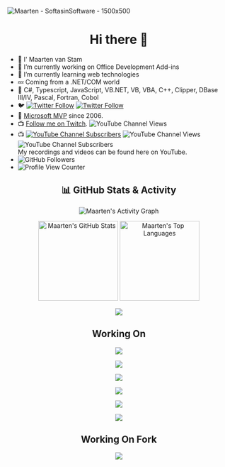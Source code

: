 ![Maarten - SoftasinSoftware - 1500x500](https://user-images.githubusercontent.com/5305682/216095703-0117b759-825a-4115-a9b8-14c4a8736255.jpg)

<h1 align="center">
    Hi there 👋
</h1>

- 🤡 I' Maarten van Stam
- 🔭 I’m currently working on Office Development Add-ins
- 🌱 I’m currently learning web technologies
- 💤 Coming from a .NET/COM world
- 💬 C#, Typescript, JavaScript, <span>VB.NET</span>, VB, VBA, C++, Clipper, DBase III/IV, Pascal, Fortran, Cobol
- 🐦 [![Twitter Follow](https://img.shields.io/twitter/follow/aafvstam?color=%231DA1F2&logo=twitter&style=flat-square)](https://www.twitter.com/aafvstam) [![Twitter Follow](https://img.shields.io/badge/follow-%40aafvstam-1DA1F2?logo=twitter&style=social)](https://twitter.com/aafvstam)
- 🥇 [Microsoft MVP](https://mvp.microsoft.com/en-us/PublicProfile/33535?fullName=Maarten%20van%20Stam) since 2006.
- 📺 [Follow me on Twitch](https://twitch.tv/softasinsoftware).  <img alt="YouTube Channel Views" src="https://img.shields.io/twitch/status/softasinsoftware?style=social">
- 📺 [![YouTube Channel Subscribers](https://img.shields.io/youtube/channel/subscribers/UCbB7aNtJUfpbQMbSwdRdpzw?color=%23FF0000&label=Subscribe%20on%20YouTube&logo=youtube&style=flat-square)](https://www.youtube.com/c/SoftAsInSoftware?sub_confirmation=1) <img alt="YouTube Channel Views" src="https://img.shields.io/youtube/channel/views/UCbB7aNtJUfpbQMbSwdRdpzw"> <img alt="YouTube Channel Subscribers" src="https://img.shields.io/youtube/channel/subscribers/UCbB7aNtJUfpbQMbSwdRdpzw"><br />My recordings and videos can be found here on YouTube. 
- <img alt="GitHub Followers" src="https://img.shields.io/github/followers/aafvstam?style=social"> 
- ![Profile View Counter](https://komarev.com/ghpvc/?username=aafvstam)

<h2 align="center">
    📊 GitHub Stats & Activity
</h2>

<p align="center">
    <img src="https://github-readme-activity-graph.vercel.app/graph?username=aafvstam&theme=github-compact" alt="Maarten's Activity Graph"/>
</p>

<p align="center">
    <img height="180" src="https://github-readme-stats.vercel.app/api?username=aafvstam&theme=dark&show_icons=true" alt="Maarten's GitHub Stats"/>
    <img height="180" src="https://github-readme-stats.vercel.app/api/top-langs?username=aafvstam&layout=compact&langs_count=8&card_width=320&theme=dark" alt="Maarten's Top Languages"/>
</p>

<p align="center">
  <img align="center" src="https://github-readme-streak-stats-eight.vercel.app/?user=aafvstam&theme=dark" />
<p/>

<h2 align="center">
    Working On
</h2>
<p align="center">
   <a href="https://github.com/aafvstam/Blazor.Excel.AddIn">
      <img align="center" src="https://github-readme-stats.vercel.app/api/pin/?username=aafvstam&repo=Blazor.Excel.AddIn&theme=dark" />
   </a>
</p>
<p align="center">
   <a href="https://github.com/aafvstam/Blazor.Outlook.AddIn">
      <img align="center" src="https://github-readme-stats.vercel.app/api/pin/?username=aafvstam&repo=Blazor.Outlook.AddIn&theme=dark" />
   </a>
</p>
<p align="center">
   <a href="https://github.com/aafvstam/Blazor.Word.AddIn">
      <img align="center" src="https://github-readme-stats.vercel.app/api/pin/?username=aafvstam&repo=Blazor.Word.AddIn&theme=dark" />
   </a>
</p>
<p align="center">
   <a href="https://github.com/aafvstam/Blazor.PowerPoint.AddIn">
      <img align="center" src="https://github-readme-stats.vercel.app/api/pin/?username=aafvstam&repo=Blazor.PowerPoint.AddIn&theme=dark" />
   </a>
</p>
<p align="center">
   <a href="https://github.com/OfficeDev/Office-Add-in-samples">
      <img align="center" src="https://github-readme-stats.vercel.app/api/pin/?username=OfficeDev&repo=Office-Add-in-samples&theme=dark" />
   </a>
</p>
<p align="center">
   <a href="https://github.com/aafvstam/softasinsoftware.com">
      <img align="center" src="https://github-readme-stats.vercel.app/api/pin/?username=aafvstam&repo=softasinsoftware.com&theme=dark" />
   </a>
</p>

<h2 align="center">
    Working On Fork
</h2>

<p align="center">
   <a href="https://github.com/aafvstam/Office-Add-in-samples">
      <img align="center" src="https://github-readme-stats.vercel.app/api/pin/?username=aafvstam&repo=Office-Add-in-samples&theme=dark" />
   </a>
</p>

<!-- Info -->
<!-- https://github.com/anuraghazra/github-readme-stats -->
